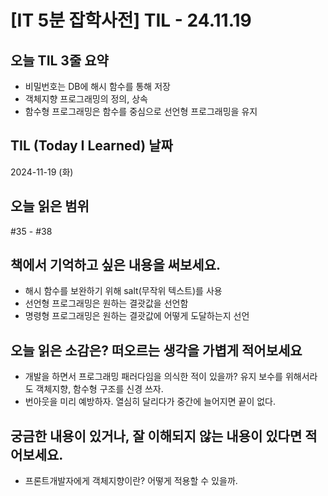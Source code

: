 # [IT 5분 잡학사전] TIL - 24.11.19

## 오늘 TIL 3줄 요약

- 비밀번호는 DB에 해시 함수를 통해 저장
- 객체지향 프로그래밍의 정의, 상속
- 함수형 프로그래밍은 함수를 중심으로 선언형 프로그래밍을 유지

## TIL (Today I Learned) 날짜

2024-11-19 (화)

## 오늘 읽은 범위

#35 - #38

## 책에서 기억하고 싶은 내용을 써보세요.

- 해시 함수를 보완하기 위해 salt(무작위 텍스트)를 사용
- 선언형 프로그래밍은 원하는 결괏값을 선언함
- 명령형 프로그래밍은 원하는 결괏값에 어떻게 도달하는지 선언 

## 오늘 읽은 소감은? 떠오르는 생각을 가볍게 적어보세요

- 개발을 하면서 프로그래밍 패러다임을 의식한 적이 있을까? 유지 보수를 위해서라도 객체지향, 함수형 구조를 신경 쓰자.
- 번아웃을 미리 예방하자. 열심히 달리다가 중간에 늘어지면 끝이 없다.

## 궁금한 내용이 있거나, 잘 이해되지 않는 내용이 있다면 적어보세요.


- 프론트개발자에게 객체지향이란? 어떻게 적용할 수 있을까.

